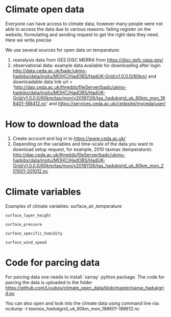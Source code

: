 
# Climate open data

Everyone can have access to climate data, however many people were not able to access the data due to various reasons: failing register on the website, 
formulating and sending request to get the right data they need.
Here we write precise 

We use several sources for open data on temperature:
1. reanalysis data from GES DISC MERRA from https://disc.gsfc.nasa.gov/
2. observational data: example data available for downloading after login http://data.ceda.ac.uk/badc/ukmo-hadobs/data/insitu/MOHC/HadOBS/HadUK-Grid/v1.0.0.0/60km/  and downloadable data link url = 'http://dap.ceda.ac.uk/thredds/fileServer/badc/ukmo-hadobs/data/insitu/MOHC/HadOBS/HadUK-Grid/v1.0.0.0/60km/tas/mon/v20181126/tas_hadukgrid_uk_60km_mon_188401-188412.nc' and https://services.ceda.ac.uk/cedasite/myceda/user/ 

# How to download the data 
1. Create account and log in to https://www.ceda.ac.uk/ 
2. Depending on the variables and time-scale of the data you want to download setup request, for example, 2010 taxmax (temperature): http://dap.ceda.ac.uk/thredds/fileServer/badc/ukmo-hadobs/data/insitu/MOHC/HadOBS/HadUK-Grid/v1.0.0.0/60km/tas/mon/v20181126/tas_hadukgrid_uk_60km_mon_201001-201012.nc



# Climate variables  
Examples of climate variables:
    surface_air_temperature 

    surface_layer_height 

    surface_pressure 

    surface_specific_humidity 

    surface_wind_speed

# Code for parcing data 

For parcing data one needs to install ´xarray´ python package.
The code for parcing the data is uploaded to the folder https://github.com/Liyubov/climate_open_data/blob/master/parse_hadukgrid.py 

You can also open and look into the climate data using command line via:
*ncdump -t tasmax_hadukgrid_uk_60km_mon_188601-188612.nc*
